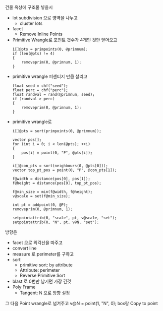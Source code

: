 건물 옥상에 구조물 넣을시

- lot subdivision 으로 영역을 나누고
  - cluster lots
- facet
  - Remove Inline Points
- Primitive Wrangle로 포인트 갯수가 4개인 것만 얻어오고
  ``` vex
  i[]@pts = primpoints(0, @primnum);
  if (len(@pts) != 4)
  {
      removeprim(0, @primnum, 1);
  }
  ```
- primitive wrangle 퍼센티지 만큼 살리고
  ``` vex
  float seed = chf("seed");
  float perc = chf("perc");
  float randval = rand(@primnum, seed);
  if (randval > perc)
  {
      removeprim(0, @primnum, 1);
  }
  ```
- primitive wrangle로
  ``` vex
  i[]@pts = sort(primpoints(0, @primnum));

  vector pos[];
  for (int i = 0; i < len(@pts); ++i)
  {
      pos[i] = point(0, "P", @pts[i]);
  }
  
  i[]@con_pts = sort(neighbours(0, @pts[0]));
  vector top_pt_pos = point(0, "P", @con_pts[1]);
  
  f@width = distance(pos[0], pos[1]);
  f@height = distance(pos[0], top_pt_pos);
  
  f@min_size = min(f@width, f@height);
  v@scale = set(f@min_size);
  
  int pt = addpoint(0, @P);
  removeprim(0, @primnum, 1);

  setpointattrib(0, "scale", pt, v@scale, "set");
  setpointattrib(0, "N", pt, v@N, "set");
  ```

방향은

- facet 으로 외각선을 따주고
- convert line
- measure 로 perimeter를 구하고
- sort
  - primitive sort: by attribute
  - Attribute: perimeter
  - Reverse Primitive Sort
- blast 로 0번만 남기면 가장 긴것
- Poly Frame
  - Tangent: N 으로 방향 설정

그 다음 Point wrangle로 넘겨주고 v@N = point(1, "N", 0); box랑 Copy to point